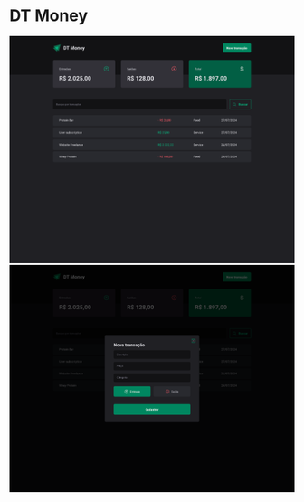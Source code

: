 # DT Money

![Screenshot 1](./screentshots/screenshot-1.png)
![Screenshot 2](./screentshots/screenshot-2.png)
